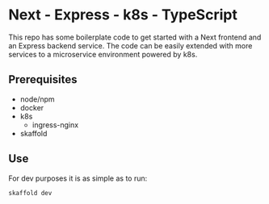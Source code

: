 # Next - Express - k8s - TypeScript

This repo has some boilerplate code to get started with a Next frontend and an Express backend service. The code can be easily extended with more services to a microservice environment powered by k8s.

## Prerequisites

- node/npm
- docker
- k8s
  - ingress-nginx
- skaffold

## Use

For dev purposes it is as simple as to run:

```
skaffold dev
```
